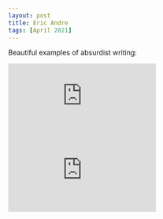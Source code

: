 ```yaml
---
layout: post
title: Eric Andre
tags: [April 2021]
---
```


Beautiful examples of absurdist writing:
<div class="responsive_iframe">
   <iframe src="https://www.youtube.com/embed/Ijitv0unFKE" frameborder="0" allow="accelerometer; autoplay; clipboard-write; encrypted-media; gyroscope; picture-in-picture" allowfullscreen></iframe>
</div>

<div class="responsive_iframe">
   <iframe src="https://www.youtube.com/embed/uwybHcVPi20?start=232&end=274;" frameborder="0" allow="accelerometer; autoplay; clipboard-write; encrypted-media; gyroscope; picture-in-picture" allowfullscreen></iframe>
</div>